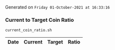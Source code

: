 Generated on `Friday 01-October-2021 at 16:33:16`

### Current to Target Coin Ratio
`current_coin_ratio.sh`

Date|Current|Target|Ratio
---|---|---|---
